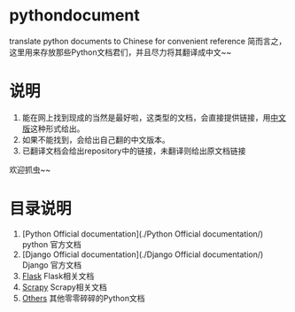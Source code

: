 # pythondocument
translate python documents to Chinese for convenient reference
简而言之，这里用来存放那些Python文档君们，并且尽力将其翻译成中文~~

# 说明
1. 能在网上找到现成的当然是最好啦，这类型的文档，会直接提供链接，用[中文版](#)这种形式给出。
2. 如果不能找到，会给出自己翻的中文版本。
3. 已翻译文档会给出repository中的链接，未翻译则给出原文档链接

欢迎抓虫~~

# 目录说明
1. [Python Official documentation](./Python Official documentation/) python 官方文档
2. [Django Official documentation](./Django Official documentation/) Django 官方文档
3. [Flask](./Flask) Flask相关文档
4. [Scrapy](./Scrapy) Scrapy相关文档
5. [Others](./Others/) 其他零零碎碎的Python文档
